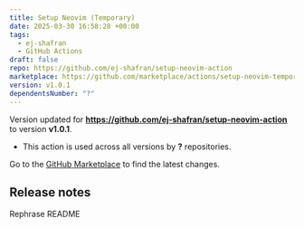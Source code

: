 ```yaml
---
title: Setup Neovim (Temporary)
date: 2025-03-30 16:58:28 +00:00
tags:
  - ej-shafran
  - GitHub Actions
draft: false
repo: https://github.com/ej-shafran/setup-neovim-action
marketplace: https://github.com/marketplace/actions/setup-neovim-temporary
version: v1.0.1
dependentsNumber: "?"
---
```



Version updated for **https://github.com/ej-shafran/setup-neovim-action** to version **v1.0.1**.
- This action is used across all versions by **?** repositories.

Go to the [GitHub Marketplace](https://github.com/marketplace/actions/setup-neovim-temporary) to find the latest changes.

## Release notes

Rephrase README
